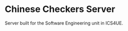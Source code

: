 Chinese Checkers Server
=======================

Server built for the Software Engineering unit in ICS4UE.
